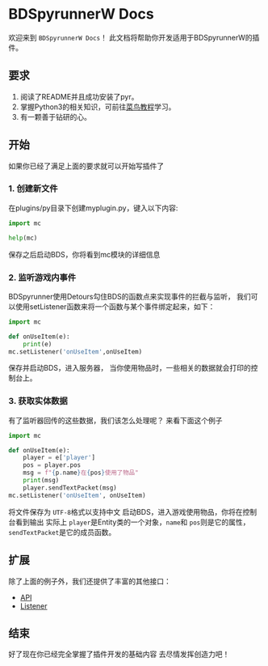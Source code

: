 # BDSpyrunnerW Docs

欢迎来到 `BDSpyrunnerW Docs`！
此文档将帮助你开发适用于BDSpyrunnerW的插件。

## 要求

1. 阅读了README并且成功安装了pyr。
2. 掌握Python3的相关知识，可前往[菜鸟教程](https://www.runoob.com/python3/python3-tutorial.html)学习。
3. 有一颗善于钻研的心。

## 开始

如果你已经了满足上面的要求就可以开始写插件了

### 1. 创建新文件

在plugins/py目录下创建myplugin.py，键入以下内容:

```py
import mc

help(mc)
```

保存之后启动BDS，你将看到mc模块的详细信息

### 2. 监听游戏内事件

BDSpyrunner使用Detours勾住BDS的函数点来实现事件的拦截与监听，
我们可以使用setListener函数来将一个函数与某个事件绑定起来，如下：

```py
import mc

def onUseItem(e):
	print(e)
mc.setListener('onUseItem',onUseItem)
```

保存并启动BDS，进入服务器，
当你使用物品时，一些相关的数据就会打印的控制台上。

### 3. 获取实体数据

有了监听器回传的这些数据，我们该怎么处理呢？
来看下面这个例子

```py
import mc

def onUseItem(e):
	player = e['player']
	pos = player.pos
	msg = f"{p.name}在{pos}使用了物品"
	print(msg)
	player.sendTextPacket(msg)
mc.setListener('onUseItem', onUseItem)
```

将文件保存为 `UTF-8`格式以支持中文
启动BDS，进入游戏使用物品，你将在控制台看到输出
实际上 `player`是Entity类的一个对象，`name`和 `pos`则是它的属性，
`sendTextPacket`是它的成员函数。

## 扩展

除了上面的例子外，我们还提供了丰富的其他接口：

* [API](https://github.com/twoone-3/BDSpyrunner/wiki/API)
* [Listener](https://github.com/twoone-3/BDSpyrunner/wiki/Listener)

## 结束

好了现在你已经完全掌握了插件开发的基础内容
去尽情发挥创造力吧！
